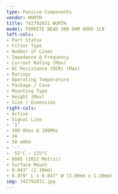 ```yaml
---
type: Passive Components
vendor: WURTH
title: 742792031 WURTH
model: FERRITE BEAD 300 OHM 0805 1LN
left-cols:
- Part Status
- Filter Type
- Number of Lines
- Impedance @ Frequency
- Current Rating (Max)
- DC Resistance (DCR) (Max)
- Ratings
- Operating Temperature
- Package / Case
- Mounting Type
- Height (Max)
- Size / Dimension
right-cols:
- Active
- Signal Line
- '1'
- 300 Ohms @ 100MHz
- 3A
- 50 mOhm
- '-'
- -55°C ~ 125°C
- 0805 (2012 Metric)
- Surface Mount
- 0.043" (1.10mm)
- 0.079" L x 0.047" W (2.00mm x 1.20mm)
img: 742792031.jpg
---
```

